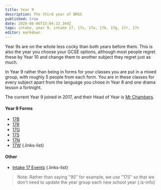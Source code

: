```yaml
---
title: Year 9
description: The third year of BRGS
published: true
date: 2020-06-06T15:04:13.349Z
tags: intake, year 9, intake 17, 17s, 17w, 17b, 17g, 17r, 17n
editor: markdown
---
```


Year 9s are on the whole less cocky than both years before them. This is also the year you choose your GCSE options, although most people regret these by Year 10 and change them to another subject they regret just as much.

In Year 9 rather than being in forms for your classes you are put in a mixed group, with roughly 5 people from each form. You are in these classes for every subject apart from the language you chose in Year 8 and one drama lesson a fortnight.

The current Year 9 joined in 2017, and their Head of Year is [Mr Chambers](/teachers/mr-chambers).

#### Year 9 Forms
- [17B](/students/intake17/b)
- [17R](/students/intake17/r)
- [17G](/students/intake17/g)
- [17S](/students/intake17/s)
- [17N](/students/intake17/n)
- [17W](/students/intake17/w)
{.links-list}

#### Other
- [Intake 17 Events](/students/intake17/events)
{.links-list}

> Note:  Rather than saying "9S" for example, we use "17S" so that we don't need to update the year group each new school year
{.is-info}